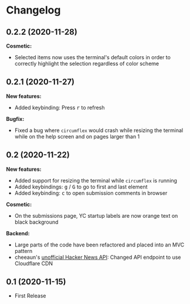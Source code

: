 # Changelog

## 0.2.2 (2020-11-28)
**Cosmetic:**
- Selected items now uses the terminal's default colors in order to correctly highlight the selection regardless of 
  color scheme

## 0.2.1 (2020-11-27)
**New features:**
- Added keybinding: Press <kbd>r</kbd> to refresh

**Bugfix:**
- Fixed a bug where `circumflex` would crash while resizing the terminal while on the help screen and on pages larger 
  than 1

## 0.2 (2020-11-22)
**New features:**
- Added support for resizing the terminal while `circumflex` is running
- Added keybindings: <kbd>g</kbd> / <kbd>G</kbd> to go to first and last element
- Added keybinding: <kbd>c</kbd> to open submission comments in browser

**Cosmetic:**
- On the submissions page, YC startup labels are now orange text on black background

**Backend:**
- Large parts of the code have been refactored and placed into an MVC pattern
- cheeaun's [unofficial Hacker News API](https://github.com/cheeaun/node-hnapi): Changed API endpoint to use Cloudflare CDN

## 0.1 (2020-11-15)
- First Release

